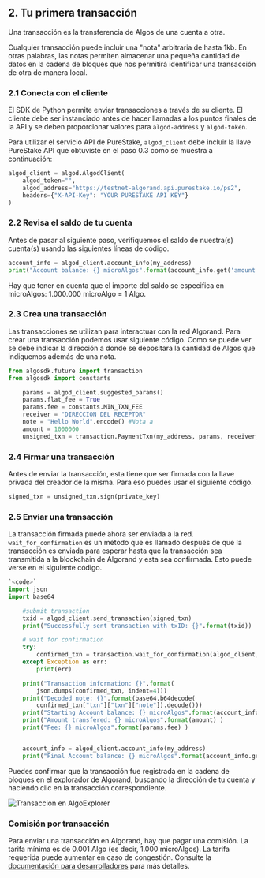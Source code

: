 ## 2. Tu primera transacción

Una transacción es la transferencia de Algos de una cuenta a otra.

Cualquier transacción puede incluir una "nota" arbitraria de hasta 1kb. En otras palabras, las notas permiten almacenar una pequeña cantidad de datos en la cadena de bloques que nos permitirá identificar una transacción de otra de manera local.

### 2.1 Conecta con el cliente

El SDK de Python permite enviar transacciones a través de su cliente. El cliente debe ser instanciado antes de hacer llamadas a los puntos finales de la API y se deben proporcionar valores para `algod-address` y `algod-token`. 

Para utilizar el servicio API de PureStake,  `algod_client` debe incluir la llave PureStake API que obtuviste en el paso 0.3 como se muestra a continuación:

```python
algod_client = algod.AlgodClient(
    algod_token="",
    algod_address="https://testnet-algorand.api.purestake.io/ps2",
    headers={"X-API-Key": "YOUR PURESTAKE API KEY"}
)
```

### 2.2 Revisa el saldo de tu cuenta

Antes de pasar al siguiente paso, verifiquemos el saldo de nuestra(s) cuenta(s) usando las siguientes líneas de código.

```python
account_info = algod_client.account_info(my_address)
print("Account balance: {} microAlgos".format(account_info.get('amount')) + "\n")
```

Hay que tener en cuenta que el importe del saldo se especifica en microAlgos: 1.000.000 microAlgo = 1 Algo.

### 2.3 Crea una transacción

Las transacciones se utilizan para interactuar con la red Algorand. Para crear una transacción podemos usar siguiente código. Como se puede ver se debe indicar la dirección a donde se depositara la cantidad de Algos que indiquemos además de una nota.  

```python
from algosdk.future import transaction
from algosdk import constants

    params = algod_client.suggested_params()
    params.flat_fee = True
    params.fee = constants.MIN_TXN_FEE 
    receiver = "DIRECCION DEL RECEPTOR"
    note = "Hello World".encode() #Nota a
    amount = 1000000
    unsigned_txn = transaction.PaymentTxn(my_address, params, receiver, amount, None, note)

```

### 2.4 Firmar una transacción 

Antes de enviar la transacción, esta tiene que ser firmada con la llave privada del creador de la misma. Para eso puedes usar el siguiente código.

```python
signed_txn = unsigned_txn.sign(private_key)
```

### 2.5 Enviar una transacción

La transacción firmada puede ahora ser enviada a la red. `wait_for_confirmation` es un método que es llamado después de que la transacción es enviada para esperar hasta que la transacción sea transmitida a la blockchain de Algorand y esta sea confirmada. Esto puede verse en el siguiente código.

```python
`<code>`
import json
import base64

    #submit transaction
    txid = algod_client.send_transaction(signed_txn)
    print("Successfully sent transaction with txID: {}".format(txid))

    # wait for confirmation 
    try:
        confirmed_txn = transaction.wait_for_confirmation(algod_client, txid, 4)  
    except Exception as err:
        print(err)

    print("Transaction information: {}".format(
        json.dumps(confirmed_txn, indent=4)))
    print("Decoded note: {}".format(base64.b64decode(
        confirmed_txn["txn"]["txn"]["note"]).decode()))
    print("Starting Account balance: {} microAlgos".format(account_info.get('amount')) )
    print("Amount transfered: {} microAlgos".format(amount) )    
    print("Fee: {} microAlgos".format(params.fee) ) 


    account_info = algod_client.account_info(my_address)
    print("Final Account balance: {} microAlgos".format(account_info.get('amount')) + "\n")

```

Puedes confirmar que la transacción fue registrada en la cadena de bloques en el [explorador](https://testnet.algoexplorer.io) de Algorand, buscando la dirección de tu cuenta y haciendo clic en la transacción correspondiente. 

![Transaccion en AlgoExplorer](https://github.com/raldecop/AlgorandEsp/blob/main/Imagenes/step2AlgoExplorer.png)

### Comisión por transacción

Para enviar una transacción en Algorand, hay que pagar una comisión. La tarifa mínima es de 0.001 Algo (es decir, 1.000 microAlgos). La tarifa requerida puede aumentar en caso de congestión. 
Consulte la [documentación para desarrolladores](https://developer.algorand.org/docs/features/transactions/#fees) para más detalles.

